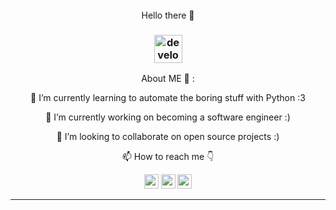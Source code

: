 <div align="center">
</br> Hello there 👋


###  <img src="/images/Developer.gif" alt="developer gif"  height="45px">
<div align="center"> About ME 💬 :
<p align="center">🌱 I’m currently learning to automate the boring stuff with Python :3
<br>
<p align="center"> 🔭 I’m currently working on becoming a software engineer :)
<br>
<p align="center"> 👯 I’m looking to collaborate on open source projects :)
 <br>
 
  📫 How to reach me 👇
</p>
<p align="center"> <a href="https://www.linkedin.com/in/suwaibat-suleiman-502322246/"><img src="https://img.shields.io/badge/linkedin-%230077B5.svg?&style=for-the-badge&logo=linkedin&logoColor=white" height=23></a> <a href="suleimansuwaibat@gmail.com"><img src="https://img.shields.io/badge/Gmail-D14836?style=for-the-badge&logo=gmail&logoColor=white" height=23<></a> <a href="https://github.com/Susu-spec/"><img src="https://img.shields.io/badge/GitHub-100000?style=for-the-badge&logo=github&logoColor=white" height=23></a> </p>
<hr>
<!--
**Susu-spec/Susu-spec** is a ✨ _special_ ✨ repository because its `README.md` (this file) appears on your GitHub profile.



